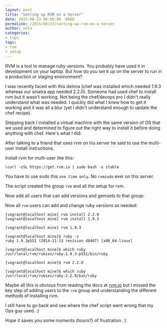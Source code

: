 ```yaml
---
layout: post
title: "Setting up RVM on a Server"
date: 2015-08-23 06:00:00 -0600
permalink: /2015/08/23/setting-up-rvm-on-a-server
author: nola
categories:
- tips
tags:
- rvm
- setup
---
```


RVM is a tool to manage ruby versions. You probably have used it in development on your laptop. But how do you set it up on the server to run in a production or staging environment?

I was recently faced with this delima (chef was installed which needed 1.9.3 whereas our sinatra app needed 2.2.0). Someone had used chef to install rvm but it wasn't working. Not being the chef/devops pro I didn't really understand what was needed. I quickly did what I knew how to get it working and it was all a blur (yet I didn't understand enough to update the chef recipe).

Stepping back I installed a virtual machine with the same version of OS that we used and determined to figure out the right way to install it before doing anything with chef. Here's what I did:

After talking to a friend that uses rvm on his server he said to use the multi-user install instructions.

Install rvm for multi-user like this:

```
\curl -sSL https://get.rvm.io | sudo bash -s stable
```

You have to use sudo this `one time only`. No `rvmsudo` ever on this server.

The script created the group `rvm` and all the setup for rvm.

Now add all users that can add versions and gemsets to that group:

Now all `rvm` users can add and change ruby versions as needed:

```
[vagrant@localhost mine] rvm install 2.2.0
[vagrant@localhost mine] rvm install 1.9.3

[vagrant@localhost mine] rvm 1.9.3

[vagrant@localhost mine]$ ruby -v
ruby 1.9.3p551 (2014-11-13 revision 48407) [x86_64-linux]

[vagrant@localhost mine]$ which ruby
/usr/local/rvm/rubies/ruby-1.9.3-p551/bin/ruby

[vagrant@localhost mine]$ rvm 2.2.0

[vagrant@localhost mine]$ which ruby
/usr/local/rvm/rubies/ruby-2.2.0/bin/ruby
```

Maybe all this is obvious from reading the docs at [rvm.io](http://www.rvm.io) but I missed the key step of adding users to the `rvm` group and understanding the different methods of installing rvm.

I still have to go back and see where the chef script went wrong that my Ops guy used. :)

Hope it saves you some moments (hours?) of frustration. :)
